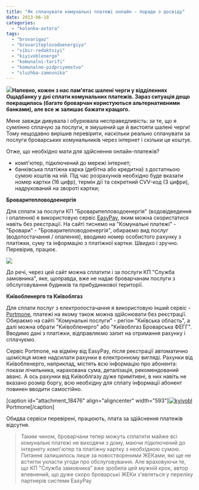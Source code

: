 ```yaml
---
title: "Як сплачувати комунальні платежі онлайн - поради з досвіду"
date: 2013-06-18
categories: 
  - "kolonka-avtora"
tags: 
  - "brovarigaz"
  - "brovariteplovodoenergiya"
  - "vibir-redaktsiyi"
  - "kiyivoblenergo"
  - "komunalni-tarifi"
  - "komunalne-pidpriyemstvo"
  - "sluzhba-zamovnika"
---
```


[![](https://mpz.brovary.org/wp-content/uploads/2013/06/credit-cards_69.jpg)](https://mpz.brovary.org/wp-content/uploads/2013/06/credit-cards_69.jpg)**Напевно, кожен з нас пам'ятає шалені черги у відділеннях Ощадбанку у дні сплати комунальних платежів. Зараз ситуація дещо покращилась (багато броварчан користуються альтернативними банками), але все ж залишає бажати кращого.**

Мене завжди дивувала і обурювала несправедливість: за те, що я сумлінно сплачую за послуги, я змушений ще й вистояти шалені черги! Тому нещодавно вирішив перевірити, наскільки реально сплачувати за послуги броварських комунальників через інтернет і скільки це коштує.

Отже, що необхідно мати для здійснення онлайн-платежів?

- комп'ютер, підключений до мережі інтернет;
- банківська платіжна карка (дебітна або кредитна) з достатньою сумою коштів на ній. Під час розрахунків необхідно буде вказати номер картки (16 цифр), термін дії та секретний CVV-код (3 цифри), надрукований на звороті картки;

**Броваритепловодоенергія**

Для сплати за послуги КП "Броваритепловодоенергія" (водовідведення і опалення) я використовую сервіс [EasyPay](https://easypay.ua/), яким можна скористатися навіть без реєстрації. На сайті тиснемо на "Комунальні платежі" - "Бровари" - "Броваритепловодоенергія", обираємо вид послуг (водопостачання / опалення), вводимо номер особистого рахунку з платіжки, суму та інформацію з платіжної картки. Швидко і зручно. Перевірив, працює.

[![](https://mpz.brovary.org/wp-content/uploads/2013/06/easypay2.jpg)](https://mpz.brovary.org/wp-content/uploads/2013/06/easypay2.jpg)

До речі, через цей сайт можна сплатити і за послуги КП "Служба замовника", яке, щоправда, вже не надає броварчанам послуги з обслуговування будинків та прибудинкової території.

**Київобленерго та Київоблгаз**

Для сплати послуг з електропостачання я використовую інший сервіс - [Portmone](https://www.portmone.com.ua/), платежі на якому також можна здійснювати без реєстрації. Обираємо на сайті "Комунальні послуги" - регіон "Київська область", а далі можна обрати "Київобленерго" або "Київоблгаз Броварська ФЕГГ". Вводимо дані з платіжки, відправляємо запит на отримання рахунку і сплачуємо.

Сервіс Portmone, на відміну від EasyPay, після реєстрації автоматично щомісяця може надсилати рахунки в електронному вигляді. Рахунки від Київобленерго, наприклад, містять всю інформацію про абонента: покази лічильника, нарахована сума, деталізація, рекомендований аванс. А ось рахунки від Київоблгазу дуже примітивні, в них навіть не вказано розмір боргу, всю необхідну для сплату інформації абонент повинен вводити самостійно.

\[caption id="attachment\_18476" align="aligncenter" width="593"\][![kyivobl](https://mpz.brovary.org/wp-content/uploads/2013/06/kyivobl.jpg)](https://mpz.brovary.org/wp-content/uploads/2013/06/kyivobl.jpg) Portmone\[/caption\]

Обидва сервіси перевірені, працюють, плата за здійснення платежів відсутня.

> Таким чином, броварчани тепер можуть сплатити майже всі комунальні платежі не виходячи з дому, маючи підключений до інтернету комп'ютер та платіжну картку з необхідною сумою. Питання залишилось лише за новоствореними ЖЕКами, які ще не встигли укласти угоди про обслуговування. Але враховуючи те, що КП "Служба замовника" вже зробила цей мужній крок, автор впевнений, що дуже скоро броварські ЖЕКи з'являться у переліку партнерів системи EasyPay
